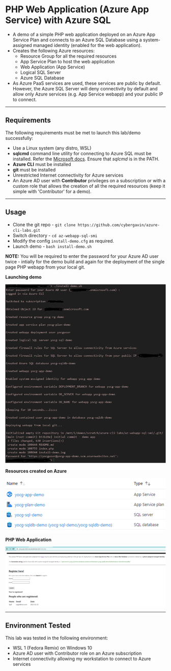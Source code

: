 # PHP Web Application (Azure App Service) with Azure SQL

- A demo of a simple PHP web application deployed on an Azure App Service Plan and connects to an Azure SQL Database using a system-assigned managed identity (enabled for the web application).
- Creates the following Azure resources:
    - Resource Group for all the required resources
    - App Service Plan to host the web application
    - Web Application (App Service)
    - Logical SQL Server
    - Azure SQL Database
- As Azure PaaS services are used, these services are public by default. However, the Azure SQL Server will deny connectivity by default and allow only Azure services (e.g. App Service webapp) and your public IP to connect.

---


## Requirements

The following requirements must be met to launch this lab/demo successfully:
- Use a Linux system (any distro, WSL)
- **sqlcmd** command line utility for connecting to Azure SQL must be installed.  Refer the [Microsoft docs](https://docs.microsoft.com/en-us/sql/linux/sql-server-linux-setup-tools?view=sql-server-ver15). Ensure that *sqlcmd* is in the PATH.
- **Azure CLI** must be installed
- **git** must be installed
- Unrestricted Internet connectivity for Azure services
- An Azure AD user with **Contributor** privileges on a subscription or with a custom role that allows the creation of all the required resources (keep it simple with 'Contributor' for a demo).

---

## Usage
- Clone the git repo - `git clone https://github.com/cybergavin/azure-cli-labs.git`
- Switch directory - `cd az-webapp-sql-smi`
- Modify the config `install-demo.cfg` as required. 
- Launch demo - `bash install-demo.sh`

**NOTE:** You will be required to enter the password for your Azure AD user twice - intially for the demo build and again for the deployment of the single page PHP webapp from your local git.

**Launching demo**

![](https://github.com/cybergavin/azure-cli-labs/blob/master/images/01-az-cli-php-sql-demo.PNG) 

**Resources created on Azure**

![](https://github.com/cybergavin/azure-cli-labs/blob/master/images/02-az-cli-php-sql-demo.PNG) 

**PHP Web Application**

![](https://github.com/cybergavin/azure-cli-labs/blob/master/images/03-az-cli-php-sql-demo.PNG) 

---

## Environment Tested
This lab was tested in the following environment:
- WSL 1 (Fedora Remix) on Windows 10
- Azure AD user with Contributor role on an Azure subscription
- Internet connectivity allowing my workstation to connect to Azure services